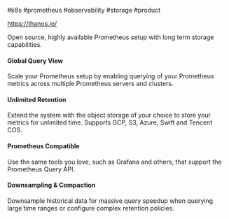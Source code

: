 #k8s #prometheus #observability #storage #product 

https://thanos.io/

Open source, highly available Prometheus setup with long term storage capabilities.

#### Global Query View

Scale your Prometheus setup by enabling querying of your Prometheus metrics across multiple Prometheus servers and clusters.

#### Unlimited Retention

Extend the system with the object storage of your choice to store your metrics for unlimited time. Supports GCP, S3, Azure, Swift and Tencent COS.

#### Prometheus Compatible

Use the same tools you love, such as Grafana and others, that support the Prometheus Query API.

#### Downsampling & Compaction

Downsample historical data for massive query speedup when querying large time ranges or configure complex retention policies.